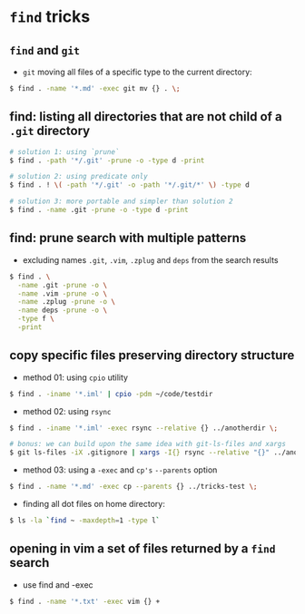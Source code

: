 # `find` tricks

## `find` and `git`

* `git` moving all files of a specific type to the current directory:

```sh
$ find . -name '*.md' -exec git mv {} . \;
```

## find: listing all directories that are not child of a `.git` directory

```sh
# solution 1: using `prune`
$ find . -path '*/.git' -prune -o -type d -print

# solution 2: using predicate only
$ find . ! \( -path '*/.git' -o -path '*/.git/*' \) -type d

# solution 3: more portable and simpler than solution 2
$ find . -name .git -prune -o -type d -print
```

## find: prune search with multiple patterns

* excluding names `.git`, `.vim`, `.zplug` and `deps` from the search results

```sh
$ find . \
  -name .git -prune -o \
  -name .vim -prune -o \
  -name .zplug -prune -o \
  -name deps -prune -o \
  -type f \
  -print
```

## copy specific files preserving directory structure

* method 01: using `cpio` utility

```sh
$ find . -iname '*.iml' | cpio -pdm ~/code/testdir
```

* method 02: using `rsync`

```sh
$ find . -iname '*.iml' -exec rsync --relative {} ../anotherdir \;

# bonus: we can build upon the same idea with git-ls-files and xargs
$ git ls-files -iX .gitignore | xargs -I{} rsync --relative "{}" ../anotherdir
```

* method 03: using a `-exec` and `cp's` `--parents` option

```sh
$ find . -name '*.md' -exec cp --parents {} ../tricks-test \;
```

* finding all dot files on home directory:

```sh
$ ls -la `find ~ -maxdepth=1 -type l`
```

## opening in vim a set of files returned by a `find` search 

* use find and -exec

```sh
$ find . -name '*.txt' -exec vim {} +
```
